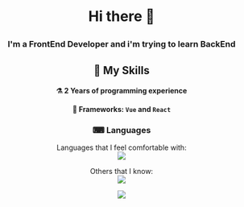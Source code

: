 # <p align="center"> Hi there 👋 </p>

### <p align="center"> I'm a FrontEnd Developer and i'm trying to learn BackEnd </p>

<div align="center">

  ## 🔨 My Skills
  #### ⚗ 2 Years of programming experience
  #### 🧰 Frameworks: `Vue` and `React`

  ### ⌨ Languages
   Languages that I feel comfortable with: <br> 
  <img src="https://skillicons.dev/icons?i=html,css&theme=dark">

   Others that I know: <br> 
  <img src="https://skillicons.dev/icons?i=js,ts,py&theme=dark">

  <p>
    <img src="https://komarev.com/ghpvc/?username=Ho11ow1&color=red"/>
  </p>
  
</div>
